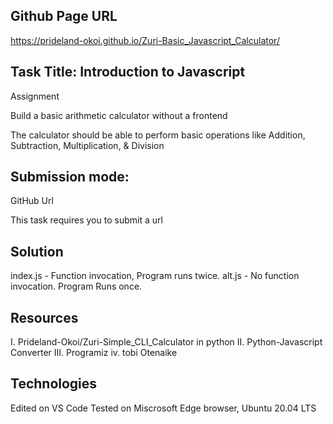 ## Github Page URL

https://prideland-okoi.github.io/Zuri-Basic_Javascript_Calculator/

## Task Title: Introduction to Javascript

Assignment

Build a basic arithmetic calculator without a frontend

The calculator should be able to perform basic operations like Addition, Subtraction, Multiplication, & Division

## Submission mode:

GitHub Url

This task requires you to submit a url

## Solution

index.js - Function invocation, Program runs twice.
alt.js - No function invocation. Program Runs once.

## Resources

I. Prideland-Okoi/Zuri-Simple_CLI_Calculator[](https://github.com/Prideland-Okoi/Zuri-Simple_CLI_Calculator.git) in python
II. Python-Javascript Converter[](https://extendsclass.com/python-to-javascript.html)
III. Programiz [](https://www.programiz.com/javascript)
iv. tobi Otenaike [](https://awesomescreenshot.com/video/9551211?key=5a17f1b59eaf83d514a8b77078dc8cb1)

## Technologies

Edited on VS Code
Tested on Miscrosoft Edge browser, Ubuntu 20.04 LTS
